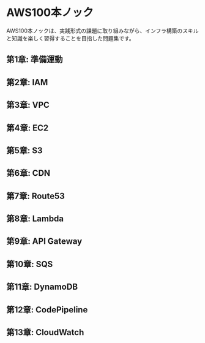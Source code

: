 # AWS100本ノック
AWS100本ノックは、実践形式の課題に取り組みながら、インフラ構築のスキルと知識を楽しく習得することを目指した問題集です。

## 第1章: 準備運動
## 第2章: IAM
## 第3章: VPC
## 第4章: EC2
## 第5章: S3
## 第6章: CDN
## 第7章: Route53
## 第8章: Lambda
## 第9章: API Gateway
## 第10章: SQS
## 第11章: DynamoDB
## 第12章: CodePipeline
## 第13章: CloudWatch